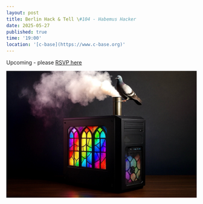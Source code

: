 ```yaml
---
layout: post
title: Berlin Hack & Tell \#104 - Habemus Hacker
date: 2025-05-27
published: true
time: '19:00'
location: '[c-base](https://www.c-base.org)'
---
```

Upcoming - please [RSVP here](https://preview.smokesignal.events/did:plc:mho5wxz2wvccynomj7r2zxaz/3lpmrhcrn5e2d)

![image](assets/images/104/logo.jpg)

